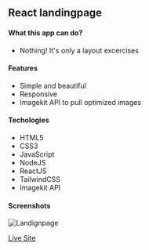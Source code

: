 ## React landingpage

#### What this app can do?

- Nothing! It's only a layout excercises

#### Features

- Simple and beautiful
- Responsive
- Imagekit API to pull optimized images

#### Techologies

- HTML5
- CSS3
- JavaScript
- NodeJS
- ReactJS
- TailwindCSS
- Imagekit API

#### Screenshots

![Landignpage](https://ik.imagekit.io/of8sk3s88sie/portfolio/landingpage-poster.png?ik-sdk-version=javascript-1.4.3&updatedAt=1644107969959)

[Live Site](https://hm-landingpage.netlify.app)
